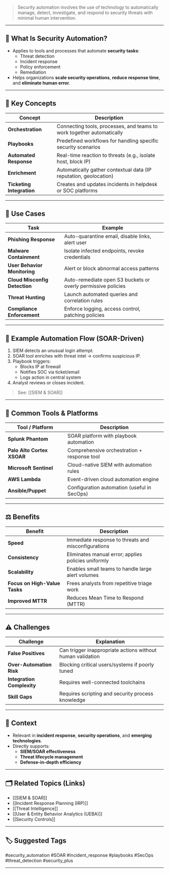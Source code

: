 > Security automation involves the use of technology to automatically manage, detect, investigate, and respond to security threats with minimal human intervention.

---

## 📌 What Is Security Automation?

- Applies to tools and processes that automate **security tasks**:
  - Threat detection
  - Incident response
  - Policy enforcement
  - Remediation
- Helps organizations **scale security operations**, **reduce response time**, and **eliminate human error**.

---

## 🧠 Key Concepts

| Concept                | Description                                                            |
|------------------------|------------------------------------------------------------------------|
| **Orchestration**       | Connecting tools, processes, and teams to work together automatically |
| **Playbooks**           | Predefined workflows for handling specific security scenarios         |
| **Automated Response**  | Real-time reaction to threats (e.g., isolate host, block IP)          |
| **Enrichment**          | Automatically gather contextual data (IP reputation, geolocation)     |
| **Ticketing Integration** | Creates and updates incidents in helpdesk or SOC platforms         |

---

## 🧰 Use Cases

| Task                             | Example                                                        |
|----------------------------------|----------------------------------------------------------------|
| **Phishing Response**            | Auto-quarantine email, disable links, alert user               |
| **Malware Containment**          | Isolate infected endpoints, revoke credentials                 |
| **User Behavior Monitoring**     | Alert or block abnormal access patterns                        |
| **Cloud Misconfig Detection**    | Auto-remediate open S3 buckets or overly permissive policies   |
| **Threat Hunting**               | Launch automated queries and correlation rules                 |
| **Compliance Enforcement**       | Enforce logging, access control, patching policies             |

---

## 🧮 Example Automation Flow (SOAR-Driven)

1. SIEM detects an unusual login attempt.
2. SOAR tool enriches with threat intel → confirms suspicious IP.
3. Playbook triggers:
   - Blocks IP at firewall
   - Notifies SOC via ticket/email
   - Logs action in central system
4. Analyst reviews or closes incident.

> See: [[SIEM & SOAR]]

---

## 🔧 Common Tools & Platforms

| Tool / Platform        | Description                                   |
|-------------------------|-----------------------------------------------|
| **Splunk Phantom**      | SOAR platform with playbook automation        |
| **Palo Alto Cortex XSOAR** | Comprehensive orchestration + response tool |
| **Microsoft Sentinel**  | Cloud-native SIEM with automation rules       |
| **AWS Lambda**          | Event-driven cloud automation engine          |
| **Ansible/Puppet**      | Configuration automation (useful in SecOps)   |

---

## ⚖️ Benefits

| Benefit                  | Description                                                        |
|--------------------------|---------------------------------------------------------------------|
| **Speed**                 | Immediate response to threats and misconfigurations                |
| **Consistency**           | Eliminates manual error; applies policies uniformly                |
| **Scalability**           | Enables small teams to handle large alert volumes                  |
| **Focus on High-Value Tasks** | Frees analysts from repetitive triage work                    |
| **Improved MTTR**         | Reduces Mean Time to Respond (MTTR)                                |

---

## ⚠️ Challenges

| Challenge               | Explanation                                                      |
|--------------------------|------------------------------------------------------------------|
| **False Positives**       | Can trigger inappropriate actions without human validation      |
| **Over-Automation Risk**  | Blocking critical users/systems if poorly tuned                 |
| **Integration Complexity**| Requires well-connected toolchains                              |
| **Skill Gaps**            | Requires scripting and security process knowledge               |

---

## 🔐 Context

- Relevant in **incident response**, **security operations**, and **emerging technologies**.
- Directly supports:
  - **SIEM/SOAR effectiveness**
  - **Threat lifecycle management**
  - **Defense-in-depth efficiency**

---

## 🗂 Related Topics (Links)

- [[SIEM & SOAR]]
- [[Incident Response Planning (IRP)]]
- [[Threat Intelligence]]
- [[User & Entity Behavior Analytics (UEBA)]]
- [[Security Controls]]

---

## 🏷 Suggested Tags

#security_automation #SOAR #incident_response #playbooks #SecOps #threat_detection #security_plus

---
